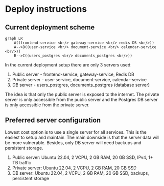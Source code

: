 # Deploy instructions

## Current deployment scheme

```mermaid
graph LR
    A((frontend-service <br/> gateway-service <br/> redis DB <br/>))
    A-->B((user-service <br/> document-service <br/> calendar-service <br/>))
    B-->C((users_postgres <br/> documents_postgres <br/>))
```

In the current deployment setup there are only 3 servers used:

1. Public server - frontend-service, gateway-service, Redis DB
2. Private server - user-service, document-service, calendar-service
3. DB server - users_postgres, documents_postgres (database server)

The idea is that only the public server is exposed to the internet. The private server is only accessible from the public server and the Postgres DB server is only accessible from the private server.

## Preferred server configuration

Lowest cost option is to use a single server for all services. This is the easiest to setup and maintain. The main downside is that the server data will be more vulnerable. Besides, only DB server will need backups and persistent storage.

1. Public server: Ubuntu 22.04, 2 VCPU, 2 GB RAM, 20 GB SSD, IPv4, 1+ TB traffic
2. Private server: Ubuntu 22.04, 2 VCPU, 2 GB RAM, 20 GB SSD
3. DB server: Ubuntu 22.04, 2 VCPU, 2 GB RAM, 20 GB SSD, backups, persistent storage
